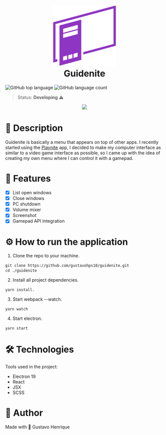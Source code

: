 <h1 align="center">
    <img src="src/assets/icons/guidenite.png" width="200"/>
    <br>
    Guidenite
</h1>

![GitHub top language](https://img.shields.io/github/languages/top/gustavohps10/guidenite?color=blueviolet)
![GitHub language count](https://img.shields.io/github/languages/count/Gustavohps10/guidenite?color=blueviolet)

> Status: **Developing** ⚠️

<div align="center">
<img src="src/assets/images/example.gif" />
</div>

# :page_with_curl: Description
<p>
Guidenite is basically a menu that appears on top of other apps. I recently started using the <a target="_blank" href="https://playnite.link/">Playnite</a> app, I decided to make my computer interface as similar to a video game interface as possible, so I came up with the idea of creating my own menu where I can control it with a gamepad.
</p>

# :game_die: Features
- [x] List open windows
- [x] Close windows
- [x] PC shutdown
- [x] Volume mixer
- [x] Screenshot
- [x] Gamepad API Integration

# :gear: How to run the application
1. Clone the repo to your machine.
``` 
git clone https://github.com/gustavohps10/guidenite.git
cd ./guidenite
```
2. Install all project dependencies.
```
yarn install.
```
3. Start webpack --watch.
```
yarn watch
```
4. Start electron.
```
yarn start
```



# :hammer_and_wrench: Technologies
Tools used in the project:
- Electron 19
- React
- JSX
- SCSS

# :adult: Author
Made with 💜 Gustavo Henrique
